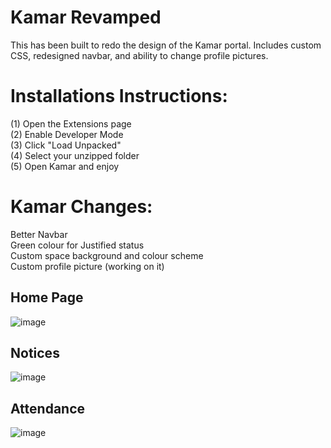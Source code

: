 # Kamar Revamped

This has been built to redo the design of the Kamar portal. Includes custom CSS, redesigned navbar, and ability to change profile pictures.

# Installations Instructions:
(1) Open the Extensions page <br>
(2) Enable Developer Mode <br>
(3) Click "Load Unpacked" <br>
(4) Select your unzipped folder <br>
(5) Open Kamar and enjoy <br>

# Kamar Changes:
Better Navbar <br>
Green colour for Justified status  <br>
Custom space background and colour scheme <br>
Custom profile picture (working on it)

## Home Page
![image](https://github.com/user-attachments/assets/04b1dc85-331e-4edf-8828-0228ea0efe74)

## Notices
![image](https://github.com/user-attachments/assets/872fd1ad-3da9-4c97-8ce1-0bd7e5e4086a)

## Attendance
![image](https://github.com/user-attachments/assets/11e1acb7-7e55-41d7-bb03-60a9c5ad0a31)
